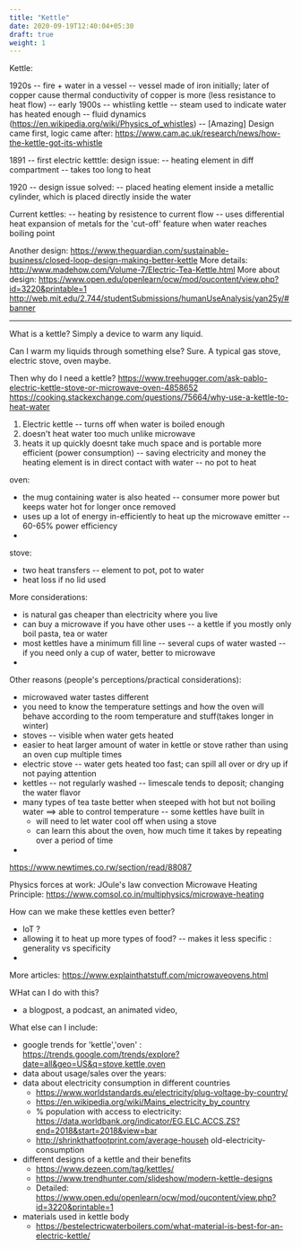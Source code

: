 ```yaml
---
title: "Kettle"
date: 2020-09-19T12:40:04+05:30
draft: true
weight: 1
---
```


Kettle:

1920s -- fire + water in a vessel
	  -- vessel made of iron initially; later of copper cause thermal conductivity of copper is more (less resistance to heat flow)
	  -- early 1900s -- whistling kettle -- steam used to indicate water has heated enough
	  		-- fluid dynamics (https://en.wikipedia.org/wiki/Physics_of_whistles)
	  		-- [Amazing] Design came first, logic came after: https://www.cam.ac.uk/research/news/how-the-kettle-got-its-whistle
	  
1891 -- first electric ketttle: design issue:
			-- heating element in diff compartment -- takes too long to heat 

1920 -- design issue solved:
			-- placed heating element inside a metallic cylinder, which is placed directly inside the water


Current kettles:
	-- heating by resistence to current flow
	-- uses differential heat expansion of metals for the 'cut-off' feature when water reaches boiling point


Another design: https://www.theguardian.com/sustainable-business/closed-loop-design-making-better-kettle
More details: http://www.madehow.com/Volume-7/Electric-Tea-Kettle.html
More about design: https://www.open.edu/openlearn/ocw/mod/oucontent/view.php?id=3220&printable=1
http://web.mit.edu/2.744/studentSubmissions/humanUseAnalysis/yan25y/#banner

------------------

What is a kettle?
Simply a device to warm any liquid.

Can I warm my liquids through something else?
Sure. A typical gas stove, electric stove, oven maybe.

Then why do I need a kettle?
https://www.treehugger.com/ask-pablo-electric-kettle-stove-or-microwave-oven-4858652
https://cooking.stackexchange.com/questions/75664/why-use-a-kettle-to-heat-water
1. Electric kettle -- turns off when water is boiled enough
2. doesn't heat water too much unlike microwave 
3. heats it up quickly 
doesnt take much space and is portable
more efficient (power consumption) -- saving electricity and money
the heating element is in direct contact with water -- no pot to heat 


oven:
- the mug containing water is also heated -- consumer more power but keeps water hot for longer once removed
- uses up a lot of energy in-efficiently to heat up the microwave emitter -- 60-65% power efficiency
- 

stove:
- two heat transfers -- element to pot, pot to water
- heat loss if no lid used

More considerations:
- is natural gas cheaper than electricity where you live
- can buy a microwave if you have other uses -- a kettle if you mostly only boil pasta, tea or water
- most kettles have a minimum fill line -- several cups of water wasted  -- if you need only a cup of water, better to microwave
- 

Other reasons (people's perceptions/practical considerations):
- microwaved water tastes different
- you need to know the temperature settings and how the oven will behave according to the room temperature and stuff(takes longer in winter)
- stoves -- visible when water gets heated
- easier to heat larger amount of water in kettle or stove rather than using an oven cup multiple times
- electric stove -- water gets heated too fast; can spill all over or dry up if not paying attention 
- kettles -- not regularly washed -- limescale tends to deposit; changing the water flavor
- many types of tea taste better when steeped with hot but not boiling water ==> able to control temperature -- some kettles have built in
	- will need to let water cool off when using a stove
	- can learn this about the oven, how much time it takes by repeating over a period of time
- 


https://www.newtimes.co.rw/section/read/88087

Physics forces at work:
JOule's law
convection
Microwave Heating Principle: https://www.comsol.co.in/multiphysics/microwave-heating

How can we make these kettles even better?
- IoT ? 
- allowing it to heat up more types of food? -- makes it less specific  : generality vs specificity
- 


More articles:
https://www.explainthatstuff.com/microwaveovens.html

WHat can I do with this?
- a blogpost, a podcast, an animated video,

What else can I include:
- google trends for 'kettle','oven' : https://trends.google.com/trends/explore?date=all&geo=US&q=stove,kettle,oven
- data about usage/sales over the years: 
- data about electricity consumption in different countries
	- https://www.worldstandards.eu/electricity/plug-voltage-by-country/
	- https://en.wikipedia.org/wiki/Mains_electricity_by_country
	- % population with access to electricity: https://data.worldbank.org/indicator/EG.ELC.ACCS.ZS?end=2018&start=2018&view=bar
	- http://shrinkthatfootprint.com/average-househ old-electricity-consumption
- different designs of a kettle and their benefits
	- https://www.dezeen.com/tag/kettles/
	- https://www.trendhunter.com/slideshow/modern-kettle-designs
	- Detailed: https://www.open.edu/openlearn/ocw/mod/oucontent/view.php?id=3220&printable=1
- materials used in kettle body
	- https://bestelectricwaterboilers.com/what-material-is-best-for-an-electric-kettle/